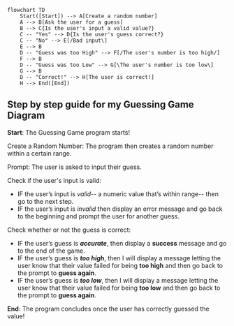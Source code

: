 ```mermaid
flowchart TD
    Start([Start]) --> A[Create a random number]
    A --> B[Ask the user for a guess]
    B --> C{Is the user's input a valid value?}
    C -- "Yes" --> D{Is the user's guess correct?}
    C -- "No" --> E[/Bad input\]
    E --> B
    D -- "Guess was too High" --> F[/The user's number is too high/]
    F --> B
    D -- "Guess was too Low" --> G[\The user's number is too low\]
    G --> B
    D -- "Correct!" --> H[The user is correct!]
    H --> End([End])
```
## Step by step guide for my Guessing Game Diagram

**Start**: The Guessing Game program starts!

Create a Random Number: The program then creates a random number within a certain range.


Prompt: The user is asked to input their guess.


Check if the user's input is valid:
*	IF the user’s input is _valid_-- a numeric value that’s within range-- then go to the next step.
*	IF the user’s input is _invalid_ then display an error message and go back to the beginning and prompt the user for another guess.


Check whether or not the guess is correct:
*	IF the user’s guess is **_accurate_**, then display a **success** message and go to the end of the game.
*	IF the user’s guess is **_too high_**, then I will display a message letting the user know that their value failed for being **too high** and then go back to the prompt to **guess again**.
*	IF the user’s guess is **_too low_**, then I will display a message letting the user know that their value failed for being **too low** and then go back to the prompt to **guess again**.


**End**: The program concludes once the user has correctly guessed the value!
